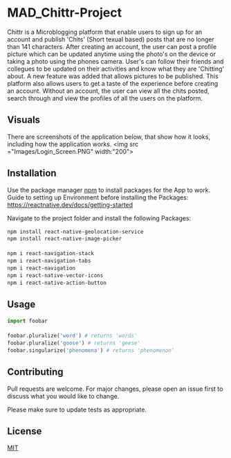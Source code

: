 # MAD_Chittr-Project
Chittr is a Microblogging platform that enable users to sign up for an account and publish 'Chits' (Short texual based) posts that are no longer than 141 characters.
After creating an account, the user can post a profile picture which can be updated anytime using the photo's on the device or taking a photo using the phones camera. User's can follow their friends and collegues to be updated on their activities and know what they are 'Chitting' about. A new feature was added that allows pictures to be published.
This platform also allows users to get a taste of the experience before creating an account. Without an account, the user can view all the chits posted, search through and view the profiles of all the users on the platform.

## Visuals
There are screenshots of the application below, that show how it looks, including how the application works.
<img src ="Images/Login_Screen.PNG" width:"200">
## Installation

Use the package manager [npm](https://www.npmjs.com/) to install packages for the App to work.
Guide to setting up Environment before installing the Packages: https://reactnative.dev/docs/getting-started

Navigate to the project folder and install the following Packages:

```bash
npm install react-native-geolocation-service
npm install react-native-image-picker

npm i react-navigation-stack
npm i react-navigation-tabs
npm i react-navigation
npm i react-native-vector-icons
npm i react-native-action-button 

```

## Usage

```python
import foobar

foobar.pluralize('word') # returns 'words'
foobar.pluralize('goose') # returns 'geese'
foobar.singularize('phenomena') # returns 'phenomenon'
```

## Contributing
Pull requests are welcome. For major changes, please open an issue first to discuss what you would like to change.

Please make sure to update tests as appropriate.

## License
[MIT](https://choosealicense.com/licenses/mit/)

